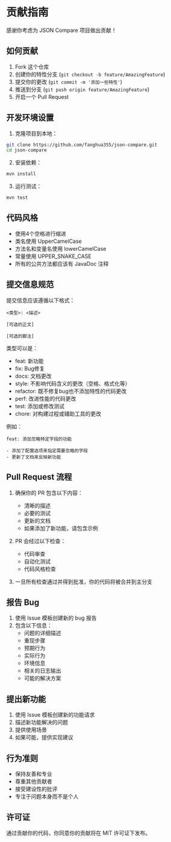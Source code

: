 # 贡献指南

感谢你考虑为 JSON Compare 项目做出贡献！

## 如何贡献

1. Fork 这个仓库
2. 创建你的特性分支 (`git checkout -b feature/AmazingFeature`)
3. 提交你的更改 (`git commit -m '添加一些特性'`)
4. 推送到分支 (`git push origin feature/AmazingFeature`)
5. 开启一个 Pull Request

## 开发环境设置

1. 克隆项目到本地：
```bash
git clone https://github.com/fanghua355/json-compare.git
cd json-compare
```

2. 安装依赖：
```bash
mvn install
```

3. 运行测试：
```bash
mvn test
```

## 代码风格

- 使用4个空格进行缩进
- 类名使用 UpperCamelCase
- 方法名和变量名使用 lowerCamelCase
- 常量使用 UPPER_SNAKE_CASE
- 所有的公共方法都应该有 JavaDoc 注释

## 提交信息规范

提交信息应该遵循以下格式：
```
<类型>: <描述>

[可选的正文]

[可选的脚注]
```

类型可以是：
- feat: 新功能
- fix: Bug修复
- docs: 文档更改
- style: 不影响代码含义的更改（空格、格式化等）
- refactor: 既不修复bug也不添加特性的代码更改
- perf: 改进性能的代码更改
- test: 添加或修改测试
- chore: 对构建过程或辅助工具的更改

例如：
```
feat: 添加忽略特定字段的功能

- 添加了配置选项来指定需要忽略的字段
- 更新了文档来反映新功能
```

## Pull Request 流程

1. 确保你的 PR 包含以下内容：
   - 清晰的描述
   - 必要的测试
   - 更新的文档
   - 如果添加了新功能，请包含示例

2. PR 会经过以下检查：
   - 代码审查
   - 自动化测试
   - 代码风格检查

3. 一旦所有检查通过并得到批准，你的代码将被合并到主分支

## 报告 Bug

1. 使用 Issue 模板创建新的 bug 报告
2. 包含以下信息：
   - 问题的详细描述
   - 重现步骤
   - 预期行为
   - 实际行为
   - 环境信息
   - 相关的日志输出
   - 可能的解决方案

## 提出新功能

1. 使用 Issue 模板创建新的功能请求
2. 描述新功能解决的问题
3. 提供使用场景
4. 如果可能，提供实现建议

## 行为准则

- 保持友善和专业
- 尊重其他贡献者
- 接受建设性的批评
- 专注于问题本身而不是个人

## 许可证

通过贡献你的代码，你同意你的贡献将在 MIT 许可证下发布。 